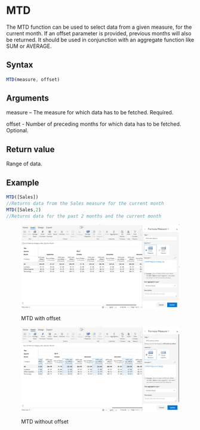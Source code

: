 # MTD

The MTD function can be used to select data from a given measure, for the current month. If an offset parameter is provided, previous months will also be returned. It should be used in conjunction with an aggregate function like SUM or AVERAGE.&#x20;

## Syntax

```javascript
MTD(measure, offset)
```

## Arguments

measure – The measure for which data has to be fetched. Required.

offset -  Number of preceding months for which data has to be fetched. Optional.

## Return value

Range of data.

## Example

```javascript
MTD([Sales])
//Returns data from the Sales measure for the current month
MTD([Sales,2)
//Returns data for the past 2 months and the current month
```

<figure><img src="../../.gitbook/assets/image (10) (1) (1) (1) (1) (1) (1) (1) (1).png" alt=""><figcaption><p>MTD with offset</p></figcaption></figure>

<figure><img src="../../.gitbook/assets/image (11) (1) (1) (1) (1) (1).png" alt=""><figcaption><p>MTD without offset</p></figcaption></figure>

